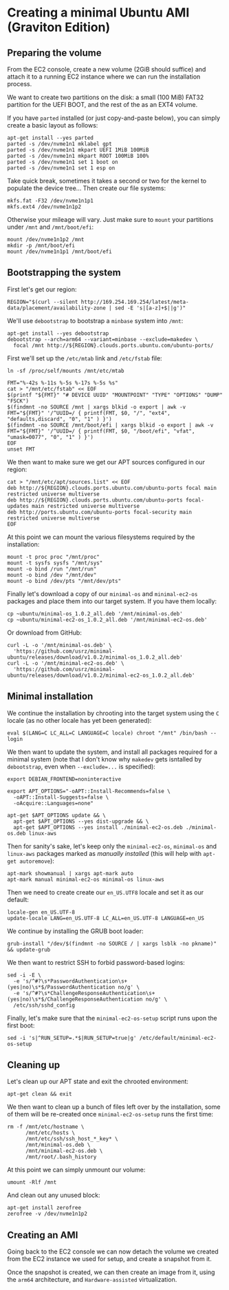 Creating a minimal Ubuntu AMI (Graviton Edition)
================================================

Preparing the volume
--------------------

From the EC2 console, create a new volume (2GiB should suffice) and attach it
to a running EC2 instance where we can run the installation process.

We want to create two partitions on the disk: a small (100 MiB) FAT32 partition
for the UEFI BOOT, and the rest of the as an EXT4 volume.

If you have `parted` installed (or just copy-and-paste below), you can simply
create a basic layout as follows:

```
apt-get install --yes parted
parted -s /dev/nvme1n1 mklabel gpt
parted -s /dev/nvme1n1 mkpart UEFI 1MiB 100MiB
parted -s /dev/nvme1n1 mkpart ROOT 100MiB 100%
parted -s /dev/nvme1n1 set 1 boot on
parted -s /dev/nvme1n1 set 1 esp on
```

Take quick break, sometimes it takes a second or two for the kernel to populate
the device tree... Then create our file systems:

```
mkfs.fat -F32 /dev/nvme1n1p1
mkfs.ext4 /dev/nvme1n1p2
```

Otherwise your mileage will vary. Just make sure to `mount` your partitions
under `/mnt` and `/mnt/boot/efi`:

```
mount /dev/nvme1n1p2 /mnt
mkdir -p /mnt/boot/efi
mount /dev/nvme1n1p1 /mnt/boot/efi
```

Bootstrapping the system
------------------------

First let's get our region:

```
REGION="$(curl --silent http://169.254.169.254/latest/meta-data/placement/availability-zone | sed -E 's|[a-z]+$||g')"
```

We'll use `debootstrap` to bootstrap a `minbase` system into `/mnt`:

```
apt-get install --yes debootstrap
debootstrap --arch=arm64 --variant=minbase --exclude=makedev \
  focal /mnt http://${REGION}.clouds.ports.ubuntu.com/ubuntu-ports/
```

First we'll set up the `/etc/mtab` link and `/etc/fstab` file:

```
ln -sf /proc/self/mounts /mnt/etc/mtab

FMT="%-42s %-11s %-5s %-17s %-5s %s"
cat > "/mnt/etc/fstab" << EOF
$(printf "${FMT}" "# DEVICE UUID" "MOUNTPOINT" "TYPE" "OPTIONS" "DUMP" "FSCK")
$(findmnt -no SOURCE /mnt | xargs blkid -o export | awk -v FMT="${FMT}" '/^UUID=/ { printf(FMT, $0, "/", "ext4", "defaults,discard", "0", "1" ) }')
$(findmnt -no SOURCE /mnt/boot/efi | xargs blkid -o export | awk -v FMT="${FMT}" '/^UUID=/ { printf(FMT, $0, "/boot/efi", "vfat", "umask=0077", "0", "1" ) }')
EOF
unset FMT
```

We then want to make sure we get our APT sources configured in our region:

```
cat > "/mnt/etc/apt/sources.list" << EOF
deb http://${REGION}.clouds.ports.ubuntu.com/ubuntu-ports focal main restricted universe multiverse
deb http://${REGION}.clouds.ports.ubuntu.com/ubuntu-ports focal-updates main restricted universe multiverse
deb http://ports.ubuntu.com/ubuntu-ports focal-security main restricted universe multiverse
EOF
```

At this point we can mount the various filesystems required by the installation:

```
mount -t proc proc "/mnt/proc"
mount -t sysfs sysfs "/mnt/sys"
mount -o bind /run "/mnt/run"
mount -o bind /dev "/mnt/dev"
mount -o bind /dev/pts "/mnt/dev/pts"
```

Finally let's download a copy of our `minimal-os` and `minimal-ec2-os` packages
and place them into our target system. If you have them locally:

```
cp ~ubuntu/minimal-os_1.0.2_all.deb '/mnt/minimal-os.deb'
cp ~ubuntu/minimal-ec2-os_1.0.2_all.deb '/mnt/minimal-ec2-os.deb'
```

Or download from GitHub:

```
curl -L -o '/mnt/minimal-os.deb' \
  'https://github.com/usrz/minimal-ubuntu/releases/download/v1.0.2/minimal-os_1.0.2_all.deb'
curl -L -o '/mnt/minimal-ec2-os.deb' \
  'https://github.com/usrz/minimal-ubuntu/releases/download/v1.0.2/minimal-ec2-os_1.0.2_all.deb'
```

Minimal installation
--------------------

We continue the installation by chrooting into the target system using the `C`
locale (as no other locale has yet been generated):

```
eval $(LANG=C LC_ALL=C LANGUAGE=C locale) chroot "/mnt" /bin/bash --login
```

We then want to update the system, and install all packages required for a
minimal system (note that I don't know why `makedev` gets isntalled by
`debootstrap`, even when `--exclude=...` is specified):

```
export DEBIAN_FRONTEND=noninteractive

export APT_OPTIONS="-oAPT::Install-Recommends=false \
  -oAPT::Install-Suggests=false \
  -oAcquire::Languages=none"

apt-get $APT_OPTIONS update && \
  apt-get $APT_OPTIONS --yes dist-upgrade && \
  apt-get $APT_OPTIONS --yes install ./minimal-ec2-os.deb ./minimal-os.deb linux-aws
```

Then for sanity's sake, let's keep only the `minimal-ec2-os`, `minimal-os` and
`linux-aws` packages marked as _manually installed_ (this will help with
`apt-get autoremove`):

```
apt-mark showmanual | xargs apt-mark auto
apt-mark manual minimal-ec2-os minimal-os linux-aws
```

Then we need to create create our `en_US.UTF8` locale and set it as our default:

```
locale-gen en_US.UTF-8
update-locale LANG=en_US.UTF-8 LC_ALL=en_US.UTF-8 LANGUAGE=en_US
```

We continue by installing the GRUB boot loader:

```
grub-install "/dev/$(findmnt -no SOURCE / | xargs lsblk -no pkname)" && update-grub
```

We then want to restrict SSH to forbid password-based logins:

```
sed -i -E \
  -e 's/^#?\s*PasswordAuthentication\s+(yes|no)\s*$/PasswordAuthentication no/g' \
  -e 's/^#?\s*ChallengeResponseAuthentication\s+(yes|no)\s*$/ChallengeResponseAuthentication no/g' \
  /etc/ssh/sshd_config
```

Finally, let's make sure that the `minimal-ec2-os-setup` script runs upon
the first boot:

```
sed -i 's|^RUN_SETUP=.*$|RUN_SETUP=true|g' /etc/default/minimal-ec2-os-setup
```


Cleaning up
-----------

Let's clean up our APT state and exit the chrooted environment:

```
apt-get clean && exit
```

We then want to clean up a bunch of files left over by the installation, some
of them will be re-created once `minimal-ec2-os-setup` runs the first time:

```
rm -f /mnt/etc/hostname \
      /mnt/etc/hosts \
      /mnt/etc/ssh/ssh_host_*_key* \
      /mnt/minimal-os.deb \
      /mnt/minimal-ec2-os.deb \
      /mnt/root/.bash_history
```

At this point we can simply unmount our volume:

```
umount -Rlf /mnt
```

And clean out any unused block:

```
apt-get install zerofree
zerofree -v /dev/nvme1n1p2
```

Creating an AMI
---------------

Going back to the EC2 console we can now detach the volume we created from the
EC2 instance we used for setup, and create a snapshot from it.

Once the snapshot is created, we can then create an image from it, using the
`arm64` architecture, and `Hardware-assisted` virtualization.
